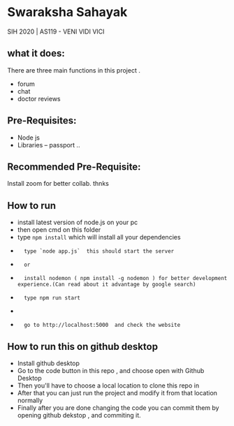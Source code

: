 # Swaraksha Sahayak
SIH 2020 | AS119 -  VENI VIDI VICI   

## what it does:
There are three main functions in this project .
-	forum
-	chat
-	doctor reviews


## Pre-Requisites:
- Node js
- Libraries – passport ..




## Recommended Pre-Requisite:
Install zoom for better collab. thnks


## How to run

-	install latest version of node.js on your pc
-	then open cmd on this folder
-	type `npm install`  which will install all your dependencies
-       type `node app.js`  this should start the server
-       or
-       install nodemon ( npm install -g nodemon ) for better development experience.(Can read about it advantage by google search)
-       type npm run start
-       
-       go to http://localhost:5000  and check the website

## How to run this on github desktop

- Install github desktop
- Go to the code button in this repo , and choose open with Github Desktop
- Then you'll have to choose a local location to clone this repo in
- After that you can just run the project and modify it from that location normally
- Finally after you are done changing the code you can commit them by opening github dekstop , and commiting it. 
